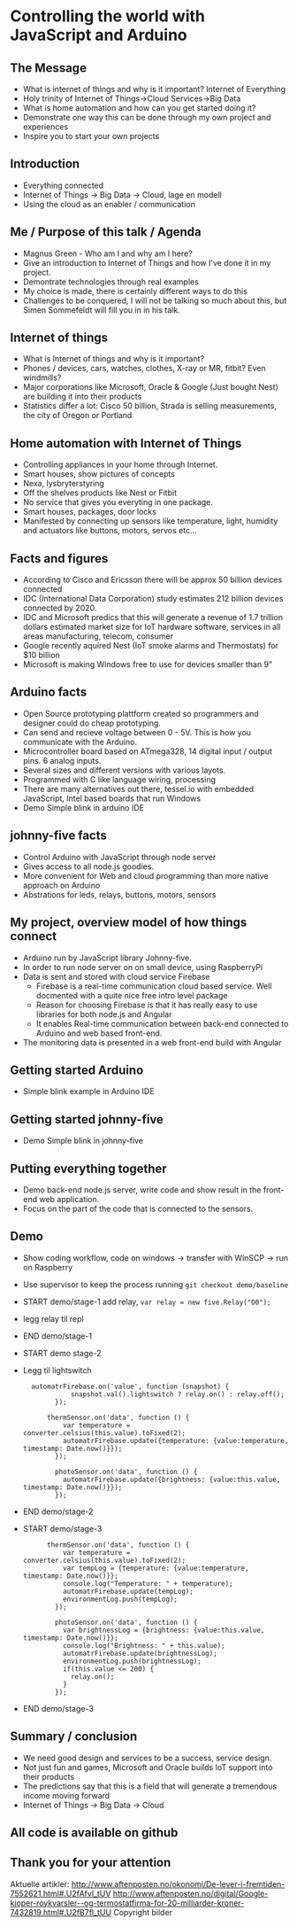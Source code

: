Controlling the world with JavaScript and Arduino
=================================================

The Message
-----------
* What is internet of things and why is it important? Internet of Everything
* Holy trinity of Internet of Things->Cloud Services->Big Data
* What is home automation and how can you get started doing it?
* Demonstrate one way this can be done through my own project and experiences
* Inspire you to start your own projects

Introduction 
------------
* Everything connected
* Internet of Things -> Big Data -> Cloud, lage en modell
* Using the cloud as an enabler / communication

Me / Purpose of this talk / Agenda
----------------------------------
* Magnus Green - Who am I and why am I here?
* Give an introduction to Internet of Things and how I've done it in my project.
* Demontrate technologies through real examples
* My choice is made, there is certainly different ways to do this
* Challenges to be conquered, I will not be talking so much about this, but Simen Sommefeldt will fill you in in his talk.

Internet of things
------------------
* What is Internet of things and why is it important?
* Phones / devices, cars, watches, clothes, X-ray or MR, fitbit? Even windmills?
* Major corporations like Microsoft, Oracle & Google (Just bought Nest) are building it into their products
* Statistics differ a lot: Cisco 50 billion, Strada is selling measurements, the city of Oregon or Portland

Home automation with Internet of Things
---------------------------------------
* Controlling appliances in your home through Internet.
* Smart houses, show pictures of concepts
* Nexa, lysbryterstyring
* Off the shelves products like Nest or Fitbit
* No service that gives you everyting in one package.
* Smart houses, packages, door locks
* Manifested by connecting up sensors like temperature, light, humidity and actuators like buttons, motors, servos etc...

Facts and figures
------------------
* According to Cisco and Ericsson there will be approx 50 billion devices connected
* IDC (International Data Corporation) study estimates 212 billion devices connected by 2020.
* IDC and Microsoft predics that this will generate a revenue of 1.7 trillion dollars estimated market size for IoT hardware software, services in all areas manufacturing, telecom, consumer
* Google recently aquired Nest (IoT smoke alarms and Thermostats)  for $10 billion
* Microsoft is making Windows free to use for devices smaller than 9"

Arduino facts
-------------
* Open Source prototyping plattform created so programmers and designer could do cheap prototyping.
* Can send and recieve voltage between 0 - 5V. This is how you communicate with the Arduino.
* Microcontroller board based on ATmega328, 14 digital input / output pins. 6 analog inputs.
* Several sizes and different versions with various layots.
* Programmed with C like language wiring, processing
* There are many alternatives out there, tessel.io with embedded JavaScript, Intel based boards that run Windows
* Demo Simple blink in arduino IDE

johnny-five facts
-----------------
* Control Arduino with JavaScript through node server
* Gives access to all node.js goodies.
* More convenient for Web and cloud programming than more native approach on Arduino
* Abstrations for leds, relays, buttons, motors, sensors

My project, overview model of how things connect
------------------------------------------------
* Arduino run by JavaScript library Johnny-five.
* In order to run node server on on small device, using RaspberryPi
* Data is sent and stored with cloud service Firebase
  * Firebase is a real-time communication cloud based service. Well docmented with a quite nice free intro level package
  * Reason for choosing Firebase is that it has really easy to use libraries for both node.js and Angular
  * It enables Real-time communication between back-end connected to Arduino and web based front-end.
* The monitoring data is presented in a web front-end build with Angular

Getting started Arduino
------------------------
* Simple blink example in Arduino IDE

Getting started johnny-five
---------------------------
* Demo Simple blink in johnny-five

Putting everything together
---------------------------
* Demo back-end node.js server, write code and show result in the front-end web application.
* Focus on the part of the code that is connected to the sensors. 

Demo
----
* Show coding workflow, code on windows -> transfer with WinSCP -> run on Raspberry
* Use supervisor to keep the process running
`git checkout demo/baseline`
* START demo/stage-1
add relay, `var relay = new five.Relay("O0");`
* legg relay til repl
* END demo/stage-1
* START demo stage-2
* Legg til lightswitch
            
		automatrFirebase.on('value', function (snapshot) {
                  snapshot.val().lightswitch ? relay.on() : relay.off();
              });
            
            thermSensor.on('data', function () {
                var temperature = converter.celsius(this.value).toFixed(2);
                automatrFirebase.update({temperature: {value:temperature, timestamp: Date.now()}});
              });
            
              photoSensor.on('data', function () {
                automatrFirebase.update({brightness: {value:this.value, timestamp: Date.now()}});
              });
* END demo/stage-2
* START demo/stage-3

            thermSensor.on('data', function () {
                var temperature = converter.celsius(this.value).toFixed(2);
                var tempLog = {temperature: {value:temperature, timestamp: Date.now()}};
                console.log("Temperature: " + temperature);
                automatrFirebase.update(tempLog);
                environmentLog.push(tempLog);
              });
            
              photoSensor.on('data', function () {
                var brightnessLog = {brightness: {value:this.value, timestamp: Date.now()}};
                console.log("Brightness: " + this.value);    
                automatrFirebase.update(brightnessLog);
                environmentLog.push(brightnessLog);
                if(this.value <= 200) {
                  relay.on();
                }
              });
* END demo/stage-3

Summary / conclusion
--------------------
* We need good design and services to be a success, service design.
* Not just fun and games, Microsoft and Oracle builds IoT support into their products
* The predictions say that this is a field that will generate a tremendous income moving forward
* Internet of Things -> Big Data -> Cloud

All code is available on github
-------------------------------

Thank you for your attention
----------------------------

Aktuelle artikler:
http://www.aftenposten.no/okonomi/De-lever-i-fremtiden-7552621.html#.U2fAfvl_tUV
http://www.aftenposten.no/digital/Google-kjoper-roykvarsler--og-termostatfirma-for-20-milliarder-kroner-7432819.html#.U2fB7fl_tUU
Copyright bilder